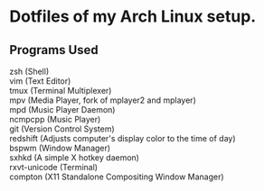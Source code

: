 # Dotfiles of my Arch Linux setup.

## Programs Used
zsh          (Shell)  
vim          (Text Editor)  
tmux         (Terminal Multiplexer)  
mpv          (Media Player, fork of mplayer2 and mplayer)  
mpd          (Music Player Daemon)  
ncmpcpp      (Music Player)  
git          (Version Control System)  
redshift     (Adjusts computer's display color to the time of day)  
bspwm        (Window Manager)  
sxhkd        (A simple X hotkey daemon)  
rxvt-unicode (Terminal)  
compton      (X11 Standalone Compositing Window Manager)  
